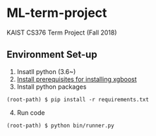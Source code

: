 # ML-term-project
KAIST CS376 Term Project (Fall 2018)

## Environment Set-up
1. Insatll python (3.6~)
2. [Install prerequisites for installing xgboost](https://xgboost.readthedocs.io/en/latest/build.html)
3. Install python packages

```
(root-path) $ pip install -r requirements.txt 
```

4. Run code

```
(root-path) $ python bin/runner.py 
```